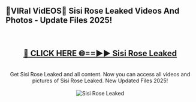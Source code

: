 <h2>🔴VIRal VidEOS🔴 Sisi Rose Leaked Videos And Photos - Update Files 2025!</h2>
<br>
<div align="center">
<h2><a href="https://virallinks.top/Hdb6NB" rel="nofollow">🔴 CLICK HERE 🌐==►► Sisi Rose Leaked</a></h2>
<br>
Get Sisi Rose Leaked and all content. Now you can access all videos and pictures of Sisi Rose Leaked. New Updated Files 2025!
<br>
<br>
<a href="https://virallinks.top/Hdb6NB" rel="nofollow" data-target="animated-image.originalLink"><img src="https://i.imgur.com/dJHk4Zq.gif)" alt="Sisi Rose Leaked" style="max-width: 100%; display: inline-block;" data-target="animated-image.originalImage"></a>
</div>
<br>
